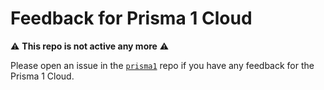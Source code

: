 # Feedback for Prisma 1 Cloud

⚠️ **This repo is not active any more** ⚠️ 

Please open an issue in the [`prisma1`](https://github.com/prisma/prisma1) repo if you have any feedback for the Prisma 1 Cloud.
